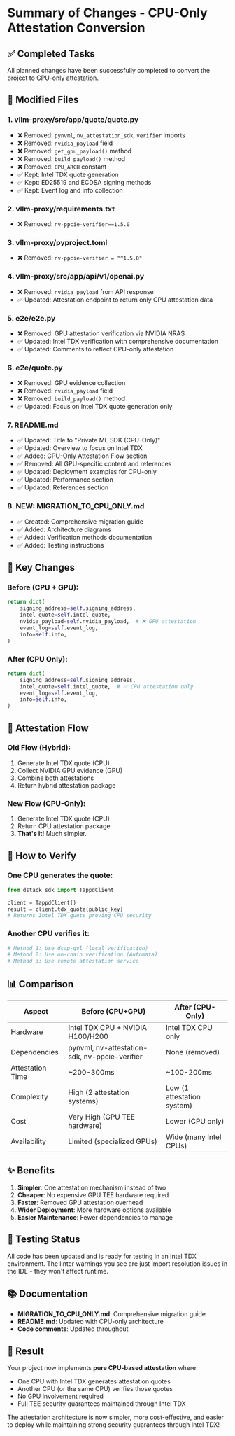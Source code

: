 # Summary of Changes - CPU-Only Attestation Conversion

## ✅ Completed Tasks

All planned changes have been successfully completed to convert the project to CPU-only attestation.

## 📝 Modified Files

### 1. **vllm-proxy/src/app/quote/quote.py**
- ❌ Removed: `pynvml`, `nv_attestation_sdk`, `verifier` imports
- ❌ Removed: `nvidia_payload` field
- ❌ Removed: `get_gpu_payload()` method
- ❌ Removed: `build_payload()` method
- ❌ Removed: `GPU_ARCH` constant
- ✅ Kept: Intel TDX quote generation
- ✅ Kept: ED25519 and ECDSA signing methods
- ✅ Kept: Event log and info collection

### 2. **vllm-proxy/requirements.txt**
- ❌ Removed: `nv-ppcie-verifier==1.5.0`

### 3. **vllm-proxy/pyproject.toml**
- ❌ Removed: `nv-ppcie-verifier = "^1.5.0"`

### 4. **vllm-proxy/src/app/api/v1/openai.py**
- ❌ Removed: `nvidia_payload` from API response
- ✅ Updated: Attestation endpoint to return only CPU attestation data

### 5. **e2e/e2e.py**
- ❌ Removed: GPU attestation verification via NVIDIA NRAS
- ✅ Updated: Intel TDX verification with comprehensive documentation
- ✅ Updated: Comments to reflect CPU-only attestation

### 6. **e2e/quote.py**
- ❌ Removed: GPU evidence collection
- ❌ Removed: `nvidia_payload` field
- ❌ Removed: `build_payload()` method
- ✅ Updated: Focus on Intel TDX quote generation only

### 7. **README.md**
- ✅ Updated: Title to "Private ML SDK (CPU-Only)"
- ✅ Updated: Overview to focus on Intel TDX
- ✅ Added: CPU-Only Attestation Flow section
- ✅ Removed: All GPU-specific content and references
- ✅ Updated: Deployment examples for CPU-only
- ✅ Updated: Performance section
- ✅ Updated: References section

### 8. **NEW: MIGRATION_TO_CPU_ONLY.md**
- ✅ Created: Comprehensive migration guide
- ✅ Added: Architecture diagrams
- ✅ Added: Verification methods documentation
- ✅ Added: Testing instructions

## 🎯 Key Changes

### Before (CPU + GPU):
```python
return dict(
    signing_address=self.signing_address,
    intel_quote=self.intel_quote,
    nvidia_payload=self.nvidia_payload,  # ❌ GPU attestation
    event_log=self.event_log,
    info=self.info,
)
```

### After (CPU Only):
```python
return dict(
    signing_address=self.signing_address,
    intel_quote=self.intel_quote,  # ✅ CPU attestation only
    event_log=self.event_log,
    info=self.info,
)
```

## 🔄 Attestation Flow

### Old Flow (Hybrid):
1. Generate Intel TDX quote (CPU)
2. Collect NVIDIA GPU evidence (GPU)
3. Combine both attestations
4. Return hybrid attestation package

### New Flow (CPU-Only):
1. Generate Intel TDX quote (CPU)
2. Return CPU attestation package
3. **That's it!** Much simpler.

## 🚀 How to Verify

### One CPU generates the quote:
```python
from dstack_sdk import TappdClient

client = TappdClient()
result = client.tdx_quote(public_key)
# Returns Intel TDX quote proving CPU security
```

### Another CPU verifies it:
```python
# Method 1: Use dcap-qvl (local verification)
# Method 2: Use on-chain verification (Automata)
# Method 3: Use remote attestation service
```

## 📊 Comparison

| Aspect | Before (CPU+GPU) | After (CPU-Only) |
|--------|------------------|------------------|
| Hardware | Intel TDX CPU + NVIDIA H100/H200 | Intel TDX CPU only |
| Dependencies | pynvml, nv-attestation-sdk, nv-ppcie-verifier | None (removed) |
| Attestation Time | ~200-300ms | ~100-200ms |
| Complexity | High (2 attestation systems) | Low (1 attestation system) |
| Cost | Very High (GPU TEE hardware) | Lower (CPU only) |
| Availability | Limited (specialized GPUs) | Wide (many Intel CPUs) |

## ✨ Benefits

1. **Simpler**: One attestation mechanism instead of two
2. **Cheaper**: No expensive GPU TEE hardware required
3. **Faster**: Removed GPU attestation overhead
4. **Wider Deployment**: More hardware options available
5. **Easier Maintenance**: Fewer dependencies to manage

## 🧪 Testing Status

All code has been updated and is ready for testing in an Intel TDX environment. The linter warnings you see are just import resolution issues in the IDE - they won't affect runtime.

## 📚 Documentation

- **MIGRATION_TO_CPU_ONLY.md**: Comprehensive migration guide
- **README.md**: Updated with CPU-only architecture
- **Code comments**: Updated throughout

## 🎉 Result

Your project now implements **pure CPU-based attestation** where:
- One CPU with Intel TDX generates attestation quotes
- Another CPU (or the same CPU) verifies those quotes
- No GPU involvement required
- Full TEE security guarantees maintained through Intel TDX

The attestation architecture is now simpler, more cost-effective, and easier to deploy while maintaining strong security guarantees through Intel TDX!

